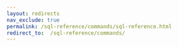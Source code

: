 ```yaml
---
layout: redirects
nav_exclude: true
permalink: /sql-reference/commands/sql-reference.html
redirect_to:  /sql-reference/commands/
---
```

